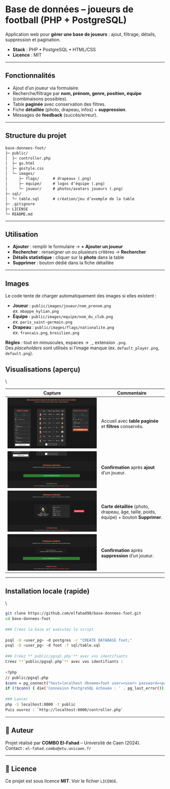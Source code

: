 # Base de données – joueurs de football (PHP + PostgreSQL)

Application web pour **gérer une base de joueurs** : ajout, filtrage, détails, suppression et pagination.

- **Stack** : PHP • PostgreSQL • HTML/CSS  
- **Licence** : MIT

---

##  Fonctionnalités

- Ajout d’un joueur via formulaire.
- Recherche/filtrage par **nom, prénom, genre, position, équipe** (combinaisons possibles).
- Table **paginée** avec conservation des filtres.
- Fiche **détaillée** (photo, drapeau, infos) + **suppression**.
- Messages de **feedback** (succès/erreur).

---

##  Structure du projet

```
base-donnees-foot/
├─ public/
│  ├─ controller.php
│  ├─ go.html
│  ├─ gostyle.css
│  └─ images/
│     ├─ flags/      # drapeaux (.png)
│     ├─ équipe/     # logos d’équipe (.png)  
│     └─ joueur/     # photos/avatars joueurs (.png)
├─ sql/
│  └─ table.sql      # création/jeu d’exemple de la table
├─ .gitignore
├─ LICENSE
└─ README.md
```

---

##  Utilisation

- **Ajouter** : remplir le formulaire → **+ Ajouter un joueur**  
- **Rechercher** : renseigner un ou plusieurs critères → **Rechercher**  
- **Détails statistique** : cliquer sur la **photo** dans la table  
- **Supprimer** : bouton dédié dans la fiche détaillée  

---

##  Images 

Le code tente de charger automatiquement des images si elles existent :

- **Joueur** : `public/images/joueur/nom_prenom.png`  
  _ex._ `mbappe_kylian.png`
- **Équipe** : `public/images/equipe/nom_du_club.png`  
  _ex._ `paris_saint-germain.png`
- **Drapeau** : `public/images/flags/nationalite.png`  
  _ex._ `francais.png`, `bresilien.png`

**Règles** : tout en minuscules, espaces → `_`, extension `.png`.  
Des *placeholders* sont utilisés si l’image manque (ex. `default_player.png`, `default.png`).  

## Visualisations (aperçu)
\\

| Capture | Commentaire |
|---|---|
| ![Accueil — liste paginée](screenshots/accueil.png) | Accueil avec **table paginée** et **filtres** conservés. |
| ![Ajout — succès](screenshots/ajout.png) | **Confirmation** après **ajout** d’un joueur.  |
| ![Fiche détaillée](screenshots/details.png) | **Carte détaillée** (photo, drapeau, âge, taille, poids, équipe) + bouton **Supprimer**. |
| ![Suppression — succès](screenshots/suppression.png) | **Confirmation** après **suppression** d’un joueur. |

---



##  Installation locale (rapide)
\\
```sh
git clone https://github.com/elfahad98/base-donnees-foot.git
cd base-donnees-foot

### Créez la base et exécutez le script

psql -U <user_pg> -d postgres -c "CREATE DATABASE foot;"
psql -U <user_pg> -d foot -f sql/table.sql

### Créez **`public/pgsql.php`** avec vos identifiants 
Créez **`public/pgsql.php`** avec vos identifiants :

<?php
// public/pgsql.php
$conn = pg_connect("host=localhost dbname=foot user=<user> password=<password>");
if (!$conn) { die('Connexion PostgreSQL échouée : ' . pg_last_error()); }

### Lancer
php -S localhost:8000 -t public
Puis ouvrez : `http://localhost:8000/controller.php`
```


---

## 👤 Auteur

Projet réalisé par **COMBO El-Fahad** – Université de Caen (2024).  
Contact : `el-fahad.combo@etu.unicaen.fr`

---

## 📄 Licence

Ce projet est sous licence **MIT**. Voir le fichier `LICENSE`.
